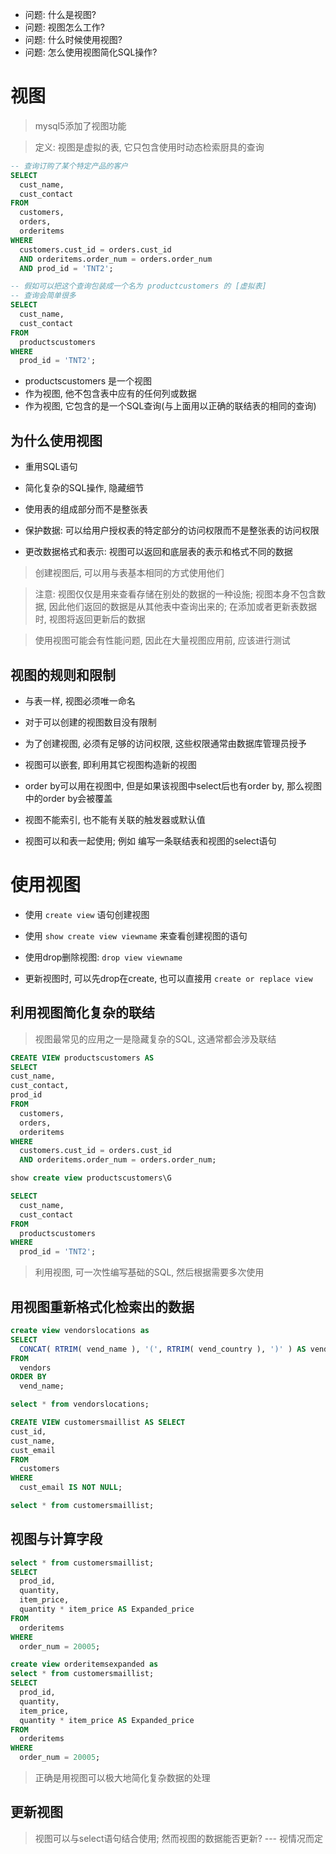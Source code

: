 + 问题: 什么是视图?
+ 问题: 视图怎么工作?
+ 问题: 什么时候使用视图?
+ 问题: 怎么使用视图简化SQL操作?

# 视图

> mysql5添加了视图功能

> 定义: 视图是虚拟的表, 它只包含使用时动态检索厨具的查询

```sql
-- 查询订购了某个特定产品的客户
SELECT
  cust_name,
  cust_contact
FROM
  customers,
  orders,
  orderitems
WHERE
  customers.cust_id = orders.cust_id
  AND orderitems.order_num = orders.order_num
  AND prod_id = 'TNT2';

-- 假如可以把这个查询包装成一个名为 productcustomers 的 [虚拟表]
-- 查询会简单很多
SELECT
  cust_name,
  cust_contact
FROM
  productscustomers
WHERE
  prod_id = 'TNT2';
```

+ productscustomers 是一个视图
+ 作为视图, 他不包含表中应有的任何列或数据
+ 作为视图, 它包含的是一个SQL查询(与上面用以正确的联结表的相同的查询)

## 为什么使用视图

+ 重用SQL语句

+ 简化复杂的SQL操作, 隐藏细节

+ 使用表的组成部分而不是整张表

+ 保护数据: 可以给用户授权表的特定部分的访问权限而不是整张表的访问权限

+ 更改数据格式和表示: 视图可以返回和底层表的表示和格式不同的数据

> 创建视图后, 可以用与表基本相同的方式使用他们

> 注意: 视图仅仅是用来查看存储在别处的数据的一种设施; 视图本身不包含数据, 因此他们返回的数据是从其他表中查询出来的; 在添加或者更新表数据时, 视图将返回更新后的数据

> 使用视图可能会有性能问题, 因此在大量视图应用前, 应该进行测试

## 视图的规则和限制

+ 与表一样, 视图必须唯一命名

+ 对于可以创建的视图数目没有限制

+ 为了创建视图, 必须有足够的访问权限, 这些权限通常由数据库管理员授予

+ 视图可以嵌套, 即利用其它视图构造新的视图

+ order by可以用在视图中, 但是如果该视图中select后也有order by, 那么视图中的order by会被覆盖

+ 视图不能索引, 也不能有关联的触发器或默认值

+ 视图可以和表一起使用; 例如 编写一条联结表和视图的select语句

# 使用视图

+ 使用 `create view` 语句创建视图

+ 使用 `show create view viewname` 来查看创建视图的语句

+ 使用drop删除视图: `drop view viewname`

+ 更新视图时, 可以先drop在create, 也可以直接用 `create or replace view`

## 利用视图简化复杂的联结

> 视图最常见的应用之一是隐藏复杂的SQL, 这通常都会涉及联结

```sql
CREATE VIEW productscustomers AS
SELECT
cust_name,
cust_contact,
prod_id
FROM
  customers,
  orders,
  orderitems
WHERE
  customers.cust_id = orders.cust_id
  AND orderitems.order_num = orders.order_num;

show create view productscustomers\G

SELECT
  cust_name,
  cust_contact
FROM
  productscustomers
WHERE
  prod_id = 'TNT2';
```

> 利用视图, 可一次性编写基础的SQL, 然后根据需要多次使用

## 用视图重新格式化检索出的数据

```sql
create view vendorslocations as
SELECT
  CONCAT( RTRIM( vend_name ), '(', RTRIM( vend_country ), ')' ) AS vend_title
FROM
  vendors
ORDER BY
  vend_name;

select * from vendorslocations;

CREATE VIEW customersmaillist AS SELECT
cust_id,
cust_name,
cust_email
FROM
  customers
WHERE
  cust_email IS NOT NULL;

select * from customersmaillist;


```

## 视图与计算字段

```sql
select * from customersmaillist;
SELECT
  prod_id,
  quantity,
  item_price,
  quantity * item_price AS Expanded_price
FROM
  orderitems
WHERE
  order_num = 20005;

create view orderitemsexpanded as
select * from customersmaillist;
SELECT
  prod_id,
  quantity,
  item_price,
  quantity * item_price AS Expanded_price
FROM
  orderitems
WHERE
  order_num = 20005;
```

> 正确是用视图可以极大地简化复杂数据的处理

## 更新视图

> 视图可以与select语句结合使用; 然而视图的数据能否更新? --- 视情况而定




